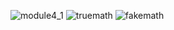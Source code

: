 ![module4_1](https://github.com/user-attachments/assets/7445815a-d96a-4e68-b366-2596db117877)
![truemath](https://github.com/user-attachments/assets/df3e1d30-0884-41c5-8857-c58ea4770665)
![fakemath](https://github.com/user-attachments/assets/0f98a946-2940-4c14-8010-63b62ad2e5b4)

